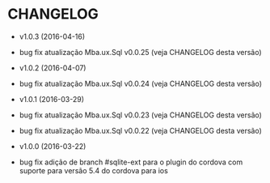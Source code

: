 CHANGELOG
===================

* v1.0.3 (2016-04-16)

 * bug fix atualização Mba.ux.Sql v0.0.25 (veja CHANGELOG desta versão)

* v1.0.2 (2016-04-07)

 * bug fix atualização Mba.ux.Sql v0.0.24 (veja CHANGELOG desta versão)

* v1.0.1 (2016-03-29)

 * bug fix atualização Mba.ux.Sql v0.0.23 (veja CHANGELOG desta versão)
 * bug fix atualização Mba.ux.Sql v0.0.22 (veja CHANGELOG desta versão)


* v1.0.0 (2016-03-22)

 * bug fix adição de branch #sqlite-ext para o plugin do cordova com suporte para versão 5.4 do cordova para ios